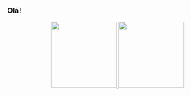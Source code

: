 ### Olá!

<div align="center">
  <a href="https://github.com/eduardabarros">
  <img height="150em" src="https://github-readme-stats.vercel.app/api?username=eduardabarros&show_icons=true&theme=dracula&include_all_commits=true&count_private=true"/>
  <img height="150em" src="https://github-readme-stats.vercel.app/api/top-langs/?username=eduardabarros&layout=compact&langs_count=7&theme=dracula"/>
</div>
  
